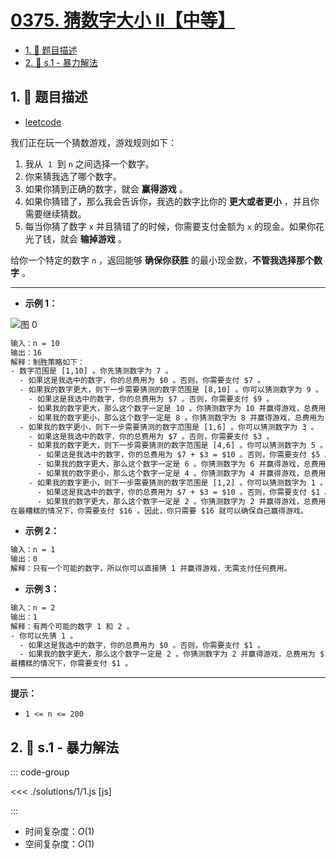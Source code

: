 # [0375. 猜数字大小 II【中等】](https://github.com/tnotesjs/TNotes.leetcode/tree/main/notes/0375.%20%E7%8C%9C%E6%95%B0%E5%AD%97%E5%A4%A7%E5%B0%8F%20II%E3%80%90%E4%B8%AD%E7%AD%89%E3%80%91)

<!-- region:toc -->

- [1. 📝 题目描述](#1--题目描述)
- [2. 🎯 s.1 - 暴力解法](#2--s1---暴力解法)

<!-- endregion:toc -->

## 1. 📝 题目描述

- [leetcode](https://leetcode.cn/problems/guess-number-higher-or-lower-ii/)

我们正在玩一个猜数游戏，游戏规则如下：

1. 我从  `1`  到 `n` 之间选择一个数字。
2. 你来猜我选了哪个数字。
3. 如果你猜到正确的数字，就会 **赢得游戏** 。
4. 如果你猜错了，那么我会告诉你，我选的数字比你的 **更大或者更小** ，并且你需要继续猜数。
5. 每当你猜了数字 `x` 并且猜错了的时候，你需要支付金额为 `x` 的现金。如果你花光了钱，就会 **输掉游戏** 。

给你一个特定的数字 `n` ，返回能够 **确保你获胜** 的最小现金数，**不管我选择那个数字** 。

---

- **示例 1：**

![图 0](https://cdn.jsdelivr.net/gh/tnotesjs/imgs@main/2025-09-11-12-25-14.png)

```txt
输入：n = 10
输出：16
解释：制胜策略如下：
- 数字范围是 [1,10] 。你先猜测数字为 7 。
  - 如果这是我选中的数字，你的总费用为 $0 。否则，你需要支付 $7 。
  - 如果我的数字更大，则下一步需要猜测的数字范围是 [8,10] 。你可以猜测数字为 9 。
    - 如果这是我选中的数字，你的总费用为 $7 。否则，你需要支付 $9 。
    - 如果我的数字更大，那么这个数字一定是 10 。你猜测数字为 10 并赢得游戏，总费用为 $7 + $9 = $16 。
    - 如果我的数字更小，那么这个数字一定是 8 。你猜测数字为 8 并赢得游戏，总费用为 $7 + $9 = $16 。
  - 如果我的数字更小，则下一步需要猜测的数字范围是 [1,6] 。你可以猜测数字为 3 。
    - 如果这是我选中的数字，你的总费用为 $7 。否则，你需要支付 $3 。
    - 如果我的数字更大，则下一步需要猜测的数字范围是 [4,6] 。你可以猜测数字为 5 。
      - 如果这是我选中的数字，你的总费用为 $7 + $3 = $10 。否则，你需要支付 $5 。
      - 如果我的数字更大，那么这个数字一定是 6 。你猜测数字为 6 并赢得游戏，总费用为 $7 + $3 + $5 = $15 。
      - 如果我的数字更小，那么这个数字一定是 4 。你猜测数字为 4 并赢得游戏，总费用为 $7 + $3 + $5 = $15 。
    - 如果我的数字更小，则下一步需要猜测的数字范围是 [1,2] 。你可以猜测数字为 1 。
      - 如果这是我选中的数字，你的总费用为 $7 + $3 = $10 。否则，你需要支付 $1 。
      - 如果我的数字更大，那么这个数字一定是 2 。你猜测数字为 2 并赢得游戏，总费用为 $7 + $3 + $1 = $11 。
在最糟糕的情况下，你需要支付 $16 。因此，你只需要 $16 就可以确保自己赢得游戏。
```

- **示例 2：**

```txt
输入：n = 1
输出：0
解释：只有一个可能的数字，所以你可以直接猜 1 并赢得游戏，无需支付任何费用。
```

- **示例 3：**

```txt
输入：n = 2
输出：1
解释：有两个可能的数字 1 和 2 。
- 你可以先猜 1 。
  - 如果这是我选中的数字，你的总费用为 $0 。否则，你需要支付 $1 。
  - 如果我的数字更大，那么这个数字一定是 2 。你猜测数字为 2 并赢得游戏，总费用为 $1 。
最糟糕的情况下，你需要支付 $1 。
```

---

**提示：**

- `1 <= n <= 200`

## 2. 🎯 s.1 - 暴力解法

::: code-group

<<< ./solutions/1/1.js [js]

:::

- 时间复杂度：$O(1)$
- 空间复杂度：$O(1)$
